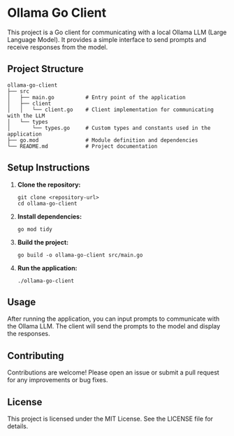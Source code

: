 # Ollama Go Client

This project is a Go client for communicating with a local Ollama LLM (Large Language Model). It provides a simple interface to send prompts and receive responses from the model.

## Project Structure

```
ollama-go-client
├── src
│   ├── main.go          # Entry point of the application
│   ├── client
│   │   └── client.go    # Client implementation for communicating with the LLM
│   └── types
│       └── types.go     # Custom types and constants used in the application
├── go.mod               # Module definition and dependencies
└── README.md            # Project documentation
```

## Setup Instructions

1. **Clone the repository:**
   ```
   git clone <repository-url>
   cd ollama-go-client
   ```

2. **Install dependencies:**
   ```
   go mod tidy
   ```

3. **Build the project:**
   ```
   go build -o ollama-go-client src/main.go
   ```

4. **Run the application:**
   ```
   ./ollama-go-client
   ```

## Usage

After running the application, you can input prompts to communicate with the Ollama LLM. The client will send the prompts to the model and display the responses.

## Contributing

Contributions are welcome! Please open an issue or submit a pull request for any improvements or bug fixes.

## License

This project is licensed under the MIT License. See the LICENSE file for details.